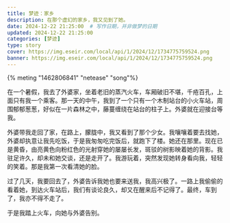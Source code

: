 ```yaml
---
title: 梦迹：家乡
description: 在那个虚幻的家乡，我又见到了她。
date: 2024-12-22 21:25:00  # 写作日期，并非做梦的日期
updated: 2024-12-22 21:25:00 
categories: [梦迹]
type: story
cover: https://img.eseir.com/local/api/1/2024/12/1734775759524.png
banner: https://img.eseir.com/local/api/1/2024/12/1734775759524.png
---
```


{% meting "1462806841" "netease" "song"%}

在一个暑假，我去了外婆家，坐着老旧的蒸汽火车，车厢破旧不堪，千疮百孔，上面只有我一个乘客。那一天的中午，我到了一个只有一个木制站台的小火车站，周围郁郁葱葱，好似在一片森林之中，藤蔓缠绕在站台的柱子上。外婆就在迎接台等我。

外婆带我走回了家，在路上，朦胧中，我又看到了那个少女。我嚷嚷着要去找她，外婆却执意让我先吃饭，于是我匆匆吃完饭后，就跑下了楼。她还在那里。现在已是黄昏，由亮黄色向粉红色的光射穿她的屡屡长发，斑驳的树影映着她的背影。我驻足许久，却未和她交谈，还是走开了。我游玩着，突然发现她转身看向我，轻轻的笑着。那是我第一次看清她的脸。

过了几天，我要回去了，外婆告诉我她也要来送我，我高兴极了。一路上我偷偷的看着她，到达火车站后，我们有谈论良久，却又在醒来后不记得了。最终，车到了，我亦不得不走了。

于是我踏上火车，向她与外婆告别。